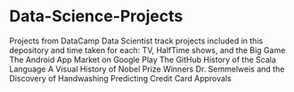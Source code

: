 # Data-Science-Projects
Projects from DataCamp Data Scientist track
projects included in this depository and time taken for each:
TV, HalfTime shows, and the Big Game
The Android App Market on Google Play
The GitHub History of the Scala Language
A Visual History of Nobel Prize Winners
Dr. Semmelweis and the Discovery of Handwashing
Predicting Credit Card Approvals
